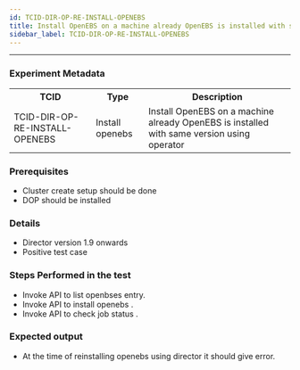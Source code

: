 ```yaml
---
id: TCID-DIR-OP-RE-INSTALL-OPENEBS
title: Install OpenEBS on a machine already OpenEBS is installed with same version using operator
sidebar_label: TCID-DIR-OP-RE-INSTALL-OPENEBS
---
```

------

### Experiment Metadata

<table>
  <tr>
    <th> TCID </th>
    <th> Type </th>
    <th> Description </th>
  </tr>
  <tr>
    <td> TCID-DIR-OP-RE-INSTALL-OPENEBS </td>
    <td> Install openebs </td>
    <td> Install OpenEBS on a machine already OpenEBS is installed with same version using operator </td>
  </tr>
</table>

### Prerequisites
- Cluster create setup should be done
- DOP should be installed

### Details
- Director version 1.9 onwards
- Positive test case

### Steps Performed in the test

- Invoke API to list openbses entry.
- Invoke API to install openebs .
- Invoke API to check job status .

### Expected output

- At the time of reinstalling openebs using director it should give error.